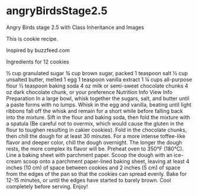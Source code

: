 # angryBirdsStage2.5
Angry Birds stage 2.5 with Class Inheritance and Images

This is cookie recipe.



Inspired by buzzfeed.com

Ingredients
for 12 cookies

½ cup granulated sugar
¾ cup brown sugar, packed
1 teaspoon salt
½ cup unsalted butter, melted
1 egg
1 teaspoon vanilla extract
1 ¼ cups all-purpose flour
½ teaspoon baking soda
4 oz milk or semi-sweet chocolate chunks
4 oz dark chocolate chunk, or your preference
Nutrition Info
View Info
Preparation
In a large bowl, whisk together the sugars, salt, and butter until a paste forms with no lumps.
Whisk in the egg and vanilla, beating until light ribbons fall off the whisk and remain for a short while before falling back into the mixture.
Sift in the flour and baking soda, then fold the mixture with a spatula (Be careful not to overmix, which would cause the gluten in the flour to toughen resulting in cakier cookies).
Fold in the chocolate chunks, then chill the dough for at least 30 minutes. For a more intense toffee-like flavor and deeper color, chill the dough overnight. The longer the dough rests, the more complex its flavor will be.
Preheat oven to 350°F (180°C). Line a baking sheet with parchment paper.
Scoop the dough with an ice-cream scoop onto a parchment paper-lined baking sheet, leaving at least 4 inches (10 cm) of space between cookies and 2 inches (5 cm) of space from the edges of the pan so that the cookies can spread evenly.
Bake for 12-15 minutes, or until the edges have started to barely brown.
Cool completely before serving.
Enjoy!